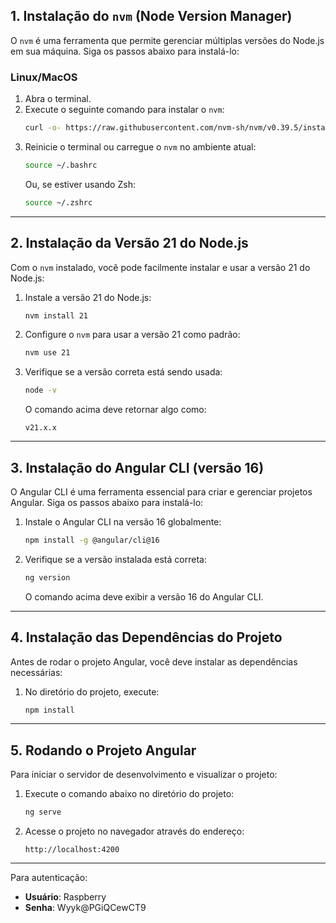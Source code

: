 ## 1. Instalação do `nvm` (Node Version Manager)

O `nvm` é uma ferramenta que permite gerenciar múltiplas versões do Node.js em sua máquina. Siga os passos abaixo para instalá-lo:

### Linux/MacOS

1. Abra o terminal.
2. Execute o seguinte comando para instalar o `nvm`:
   ```bash
   curl -o- https://raw.githubusercontent.com/nvm-sh/nvm/v0.39.5/install.sh | bash
   ```
3. Reinicie o terminal ou carregue o `nvm` no ambiente atual:
   ```bash
   source ~/.bashrc
   ```
   Ou, se estiver usando Zsh:
   ```bash
   source ~/.zshrc
   ```

---

## 2. Instalação da Versão 21 do Node.js

Com o `nvm` instalado, você pode facilmente instalar e usar a versão 21 do Node.js:

1. Instale a versão 21 do Node.js:

   ```bash
   nvm install 21
   ```

2. Configure o `nvm` para usar a versão 21 como padrão:

   ```bash
   nvm use 21
   ```

3. Verifique se a versão correta está sendo usada:

   ```bash
   node -v
   ```

   O comando acima deve retornar algo como:

   ```
   v21.x.x
   ```

---

## 3. Instalação do Angular CLI (versão 16)

O Angular CLI é uma ferramenta essencial para criar e gerenciar projetos Angular. Siga os passos abaixo para instalá-lo:

1. Instale o Angular CLI na versão 16 globalmente:

   ```bash
   npm install -g @angular/cli@16
   ```

2. Verifique se a versão instalada está correta:

   ```bash
   ng version
   ```

   O comando acima deve exibir a versão 16 do Angular CLI.

---

## 4. Instalação das Dependências do Projeto

Antes de rodar o projeto Angular, você deve instalar as dependências necessárias:

1. No diretório do projeto, execute:

   ```bash
   npm install
   ```

---

## 5. Rodando o Projeto Angular

Para iniciar o servidor de desenvolvimento e visualizar o projeto:

1. Execute o comando abaixo no diretório do projeto:

   ```bash
   ng serve
   ```

2. Acesse o projeto no navegador através do endereço:

   ```
   http://localhost:4200
   ```

---

Para autenticação:
- **Usuário**: Raspberry
- **Senha**: Wyyk@PGiQCewCT9